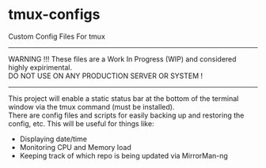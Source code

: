 # tmux-configs
 Custom Config Files For tmux
<hr>
<div id="Warning">
WARNING !!! These files are a Work In Progress (WIP) and considered highly expirimental. <br>
DO NOT USE ON ANY PRODUCTION SERVER OR SYSTEM !
</div>
<hr>
<div id="Details">
  This project will enable a static status bar at the bottom of the terminal window via the tmux command (must be installed). <br>
  There are config files and scripts for easily backing up and restoring the config, etc.
  This will be useful for things like:
 <ul>
  <li> Displaying date/time </li>
  <li> Monitoring CPU and Memory load </li>
  <li> Keeping track of which repo is being updated via MirrorMan-ng </li>
 </ul>
</div>

